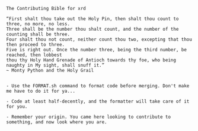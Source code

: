     The Contributing Bible for xrd
    
    “First shalt thou take out the Holy Pin, then shalt thou count to three, no more, no less. 
    Three shall be the number thou shalt count, and the number of the counting shall be three. 
    Four shalt thou not count, neither count thou two, excepting that thou then proceed to three.
    Five is right out. Once the number three, being the third number, be reached, then lobbest 
    thou thy Holy Hand Grenade of Antioch towards thy foe, who being naughty in My sight, shall snuff it.”
    ~ Monty Python and the Holy Grail
 

    - Use the FORMAT.sh command to format code before merging. Don't make me have to do it for ya...

    - Code at least half-decently, and the formatter will take care of it for you.

    - Remember your origin. You came here looking to contribute to something, and now look where you are.
